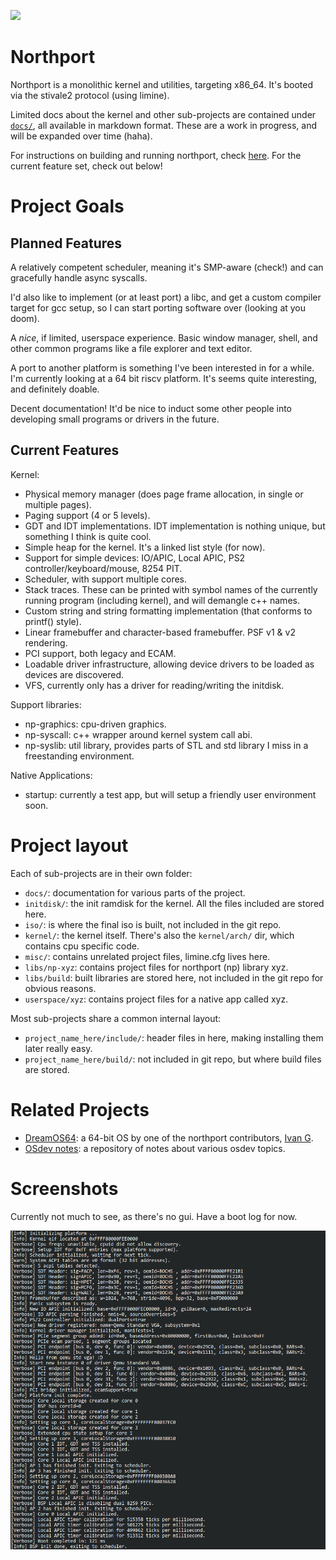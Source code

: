 ![](https://tokei.rs/b1/github/deanoburrito/northport)

# Northport
Northport is a monolithic kernel and utilities, targeting x86_64.
It's booted via the stivale2 protocol (using limine).

Limited docs about the kernel and other sub-projects are contained under [`docs/`](docs/), all available in markdown format. These are a work in progress, and will be expanded over time (haha).

For instructions on building and running northport, check [here](docs/Building.md).
For the current feature set, check out below!

# Project Goals
## Planned Features
A relatively competent scheduler, meaning it's SMP-aware (check!) and can gracefully handle async syscalls.

I'd also like to implement (or at least port) a libc, and get a custom compiler target for gcc setup, so I can start porting software over (looking at you doom).

A *nice*, if limited, userspace experience. Basic window manager, shell, and other common programs like a file explorer and text editor.

A port to another platform is something I've been interested in for a while. I'm currently looking at a 64 bit riscv platform. It's seems quite interesting, and definitely doable.

Decent documentation! It'd be nice to induct some other people into developing small programs or drivers in the future.

## Current Features
Kernel:
- Physical memory manager (does page frame allocation, in single or multiple pages).
- Paging support (4 or 5 levels).
- GDT and IDT implementations. IDT implementation is nothing unique, but something I think is quite cool.
- Simple heap for the kernel. It's a linked list style (for now).
- Support for simple devices: IO/APIC, Local APIC, PS2 controller/keyboard/mouse, 8254 PIT.
- Scheduler, with support multiple cores.
- Stack traces. These can be printed with symbol names of the currently running program (including kernel), and will demangle c++ names.
- Custom string and string formatting implementation (that conforms to printf() style).
- Linear framebuffer and character-based framebuffer. PSF v1 & v2 rendering.
- PCI support, both legacy and ECAM.
- Loadable driver infrastructure, allowing device drivers to be loaded as devices are discovered.
- VFS, currently only has a driver for reading/writing the initdisk.

Support libraries:
- np-graphics: cpu-driven graphics. 
- np-syscall: c++ wrapper around kernel system call abi.
- np-syslib: util library, provides parts of STL and std library I miss in a freestanding environment.

Native Applications:
- startup: currently a test app, but will setup a friendly user environment soon.

# Project layout
Each of sub-projects are in their own folder:
- `docs/`: documentation for various parts of the project. 
- `initdisk/`: the init ramdisk for the kernel. All the files included are stored here.
- `iso/`: is where the final iso is built, not included in the git repo.
- `kernel/`: the kernel itself. There's also the `kernel/arch/` dir, which contains cpu specific code.
- `misc/`: contains unrelated project files, limine.cfg lives here.
- `libs/np-xyz`: contains project files for northport (np) library xyz.
- `libs/build`: built libraries are stored here, not included in the git repo for obvious reasons.
- `userspace/xyz`: contains project files for a native app called xyz.

Most sub-projects share a common internal layout:
- `project_name_here/include/`: header files in here, making installing them later really easy.
- `project_name_here/build/`: not included in git repo, but where build files are stored.

# Related Projects
- [DreamOS64](https://github.com/dreamos82/Dreamos64): a 64-bit OS by one of the northport contributors, [Ivan G](https://github.com/dreamos82). 
- [OSdev notes](https://github.com/dreamos82/Osdev-Notes): a repository of notes about various osdev topics. 

# Screenshots
Currently not much to see, as there's no gui. Have a boot log for now.

![Northport development bootlog](docs/assets/northport-boot-log-nover.png)

